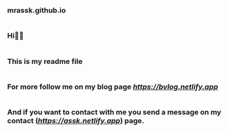 # <h3>mrassk.github.io
#  <h3>Hi👋🏻
#  <h3>This is my readme file
# <h3> For more follow me on my blog page _https://bvlog.netlify.app_
#  <h3>And if you want to contact with me you send a message on my contact (_https://assk.netlify.app_) page.

